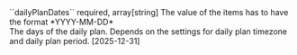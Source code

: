 <tr><td>``dailyPlanDates``</td>
	
<td>required, array[string]</td>
<td>The value of the items has to have the format *YYYY-MM-DD*<br/>
The days of the daily plan. Depends on the settings for daily plan timezone and daily plan period.</td>
	
<td>[2025-12-31]</td>
	
<td></td>
	
</tr>
